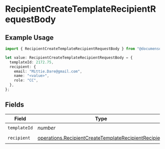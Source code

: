 # RecipientCreateTemplateRecipientRequestBody

## Example Usage

```typescript
import { RecipientCreateTemplateRecipientRequestBody } from "@documenso/sdk-typescript/models/operations";

let value: RecipientCreateTemplateRecipientRequestBody = {
  templateId: 2172.75,
  recipient: {
    email: "Mittie.Dare@gmail.com",
    name: "<value>",
    role: "CC",
  },
};
```

## Fields

| Field                                                                                                                        | Type                                                                                                                         | Required                                                                                                                     | Description                                                                                                                  |
| ---------------------------------------------------------------------------------------------------------------------------- | ---------------------------------------------------------------------------------------------------------------------------- | ---------------------------------------------------------------------------------------------------------------------------- | ---------------------------------------------------------------------------------------------------------------------------- |
| `templateId`                                                                                                                 | *number*                                                                                                                     | :heavy_check_mark:                                                                                                           | N/A                                                                                                                          |
| `recipient`                                                                                                                  | [operations.RecipientCreateTemplateRecipientRecipient](../../models/operations/recipientcreatetemplaterecipientrecipient.md) | :heavy_check_mark:                                                                                                           | N/A                                                                                                                          |